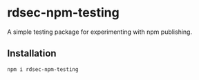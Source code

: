 # rdsec-npm-testing

A simple testing package for experimenting with npm publishing.

## Installation

```bash
npm i rdsec-npm-testing
